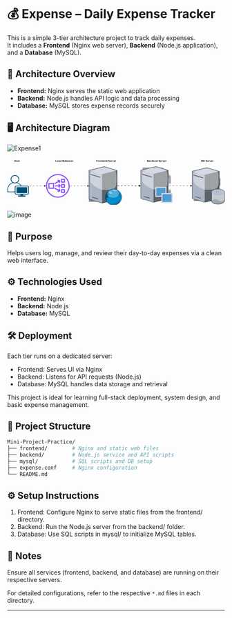 


# 💰 Expense – Daily Expense Tracker

This is a simple 3-tier architecture project to track daily expenses.  
It includes a **Frontend** (Nginx web server), **Backend** (Node.js application), and a **Database** (MySQL).

## 🧱 Architecture Overview

- **Frontend:** Nginx serves the static web application
- **Backend:** Node.js handles API logic and data processing
- **Database:** MySQL stores expense records securely

## 🖥️ Architecture Diagram

![Expense1](https://github.com/user-attachments/assets/e3cfb475-eda8-4296-8cd7-7ead2c3ee98a)<?xml version="1.0" encoding="UTF-8"?>
<!-- Do not edit this file with editors other than draw.io -->
<!DOCTYPE svg PUBLIC "-//W3C//DTD SVG 1.1//EN" "http://www.w3.org/Graphics/SVG/1.1/DTD/svg11.dtd">
<svg xmlns="http://www.w3.org/2000/svg" style="background: transparent; background-color: transparent; color-scheme: light dark;" xmlns:xlink="http://www.w3.org/1999/xlink" version="1.1" width="1012px" height="220px" viewBox="-0.5 -0.5 1012 220" content="&lt;mxfile host=&quot;app.diagrams.net&quot; agent=&quot;Mozilla/5.0 (Windows NT 10.0; Win64; x64) AppleWebKit/537.36 (KHTML, like Gecko) Chrome/136.0.0.0 Safari/537.36&quot; version=&quot;27.1.1&quot;&gt;&#10;  &lt;diagram name=&quot;Page-1&quot; id=&quot;fi_04cLgoNCbmdd-tHpn&quot;&gt;&#10;    &lt;mxGraphModel dx=&quot;1956&quot; dy=&quot;605&quot; grid=&quot;1&quot; gridSize=&quot;10&quot; guides=&quot;1&quot; tooltips=&quot;1&quot; connect=&quot;1&quot; arrows=&quot;1&quot; fold=&quot;1&quot; page=&quot;1&quot; pageScale=&quot;1&quot; pageWidth=&quot;850&quot; pageHeight=&quot;1100&quot; math=&quot;0&quot; shadow=&quot;0&quot;&gt;&#10;      &lt;root&gt;&#10;        &lt;mxCell id=&quot;0&quot; /&gt;&#10;        &lt;mxCell id=&quot;1&quot; parent=&quot;0&quot; /&gt;&#10;        &lt;mxCell id=&quot;GKsk47pKIifPFwhPJvFm-3&quot; value=&quot;&quot; style=&quot;image;aspect=fixed;perimeter=ellipsePerimeter;html=1;align=center;shadow=0;dashed=0;spacingTop=3;image=img/lib/active_directory/database_server.svg;&quot; parent=&quot;1&quot; vertex=&quot;1&quot;&gt;&#10;          &lt;mxGeometry x=&quot;449.4&quot; y=&quot;170&quot; width=&quot;131.2&quot; height=&quot;160&quot; as=&quot;geometry&quot; /&gt;&#10;        &lt;/mxCell&gt;&#10;        &lt;mxCell id=&quot;GKsk47pKIifPFwhPJvFm-4&quot; value=&quot;&quot; style=&quot;image;aspect=fixed;perimeter=ellipsePerimeter;html=1;align=center;shadow=0;dashed=0;spacingTop=3;image=img/lib/active_directory/sql_server.svg;&quot; parent=&quot;1&quot; vertex=&quot;1&quot;&gt;&#10;          &lt;mxGeometry x=&quot;688&quot; y=&quot;178.75&quot; width=&quot;124&quot; height=&quot;161.04&quot; as=&quot;geometry&quot; /&gt;&#10;        &lt;/mxCell&gt;&#10;        &lt;mxCell id=&quot;GKsk47pKIifPFwhPJvFm-5&quot; value=&quot;&quot; style=&quot;image;aspect=fixed;perimeter=ellipsePerimeter;html=1;align=center;shadow=0;dashed=0;spacingTop=3;image=img/lib/active_directory/web_server.svg;&quot; parent=&quot;1&quot; vertex=&quot;1&quot;&gt;&#10;          &lt;mxGeometry x=&quot;200&quot; y=&quot;178.75&quot; width=&quot;130&quot; height=&quot;162.5&quot; as=&quot;geometry&quot; /&gt;&#10;        &lt;/mxCell&gt;&#10;        &lt;mxCell id=&quot;GKsk47pKIifPFwhPJvFm-10&quot; value=&quot;&amp;lt;b&amp;gt;DB Server&amp;lt;/b&amp;gt;&quot; style=&quot;text;html=1;align=center;verticalAlign=middle;resizable=0;points=[];autosize=1;strokeColor=none;fillColor=none;&quot; parent=&quot;1&quot; vertex=&quot;1&quot;&gt;&#10;          &lt;mxGeometry x=&quot;710&quot; y=&quot;130&quot; width=&quot;80&quot; height=&quot;30&quot; as=&quot;geometry&quot; /&gt;&#10;        &lt;/mxCell&gt;&#10;        &lt;mxCell id=&quot;GKsk47pKIifPFwhPJvFm-11&quot; value=&quot;&amp;lt;b&amp;gt;Backend Server&amp;lt;/b&amp;gt;&quot; style=&quot;text;html=1;align=center;verticalAlign=middle;resizable=0;points=[];autosize=1;strokeColor=none;fillColor=none;&quot; parent=&quot;1&quot; vertex=&quot;1&quot;&gt;&#10;          &lt;mxGeometry x=&quot;460&quot; y=&quot;130&quot; width=&quot;110&quot; height=&quot;30&quot; as=&quot;geometry&quot; /&gt;&#10;        &lt;/mxCell&gt;&#10;        &lt;mxCell id=&quot;GKsk47pKIifPFwhPJvFm-12&quot; value=&quot;&amp;lt;b&amp;gt;Frontend Server&amp;lt;/b&amp;gt;&quot; style=&quot;text;html=1;align=center;verticalAlign=middle;resizable=0;points=[];autosize=1;strokeColor=none;fillColor=none;&quot; parent=&quot;1&quot; vertex=&quot;1&quot;&gt;&#10;          &lt;mxGeometry x=&quot;220&quot; y=&quot;130&quot; width=&quot;120&quot; height=&quot;30&quot; as=&quot;geometry&quot; /&gt;&#10;        &lt;/mxCell&gt;&#10;        &lt;mxCell id=&quot;GKsk47pKIifPFwhPJvFm-14&quot; style=&quot;edgeStyle=orthogonalEdgeStyle;rounded=0;orthogonalLoop=1;jettySize=auto;html=1;entryX=0;entryY=0.5;entryDx=0;entryDy=0;flowAnimation=1;&quot; parent=&quot;1&quot; source=&quot;GKsk47pKIifPFwhPJvFm-13&quot; target=&quot;GKsk47pKIifPFwhPJvFm-5&quot; edge=&quot;1&quot;&gt;&#10;          &lt;mxGeometry relative=&quot;1&quot; as=&quot;geometry&quot; /&gt;&#10;        &lt;/mxCell&gt;&#10;        &lt;mxCell id=&quot;GKsk47pKIifPFwhPJvFm-13&quot; value=&quot;&quot; style=&quot;sketch=0;outlineConnect=0;fontColor=#232F3E;gradientColor=none;fillColor=#8C4FFF;strokeColor=none;dashed=0;verticalLabelPosition=bottom;verticalAlign=top;align=center;html=1;fontSize=12;fontStyle=0;aspect=fixed;pointerEvents=1;shape=mxgraph.aws4.network_load_balancer;&quot; parent=&quot;1&quot; vertex=&quot;1&quot;&gt;&#10;          &lt;mxGeometry y=&quot;205&quot; width=&quot;110&quot; height=&quot;110&quot; as=&quot;geometry&quot; /&gt;&#10;        &lt;/mxCell&gt;&#10;        &lt;mxCell id=&quot;GKsk47pKIifPFwhPJvFm-16&quot; value=&quot;&quot; style=&quot;edgeStyle=orthogonalEdgeStyle;rounded=0;orthogonalLoop=1;jettySize=auto;html=1;flowAnimation=1;&quot; parent=&quot;1&quot; source=&quot;GKsk47pKIifPFwhPJvFm-15&quot; target=&quot;GKsk47pKIifPFwhPJvFm-13&quot; edge=&quot;1&quot;&gt;&#10;          &lt;mxGeometry relative=&quot;1&quot; as=&quot;geometry&quot; /&gt;&#10;        &lt;/mxCell&gt;&#10;        &lt;mxCell id=&quot;GKsk47pKIifPFwhPJvFm-15&quot; value=&quot;&quot; style=&quot;points=[[0.35,0,0],[0.98,0.51,0],[1,0.71,0],[0.67,1,0],[0,0.795,0],[0,0.65,0]];verticalLabelPosition=bottom;sketch=0;html=1;verticalAlign=top;aspect=fixed;align=center;pointerEvents=1;shape=mxgraph.cisco19.user;fillColor=#005073;strokeColor=none;&quot; parent=&quot;1&quot; vertex=&quot;1&quot;&gt;&#10;          &lt;mxGeometry x=&quot;-180&quot; y=&quot;210&quot; width=&quot;100&quot; height=&quot;100&quot; as=&quot;geometry&quot; /&gt;&#10;        &lt;/mxCell&gt;&#10;        &lt;mxCell id=&quot;GKsk47pKIifPFwhPJvFm-17&quot; value=&quot;&amp;lt;b&amp;gt;User&amp;lt;/b&amp;gt;&quot; style=&quot;text;html=1;align=center;verticalAlign=middle;resizable=0;points=[];autosize=1;strokeColor=none;fillColor=none;&quot; parent=&quot;1&quot; vertex=&quot;1&quot;&gt;&#10;          &lt;mxGeometry x=&quot;-160&quot; y=&quot;130&quot; width=&quot;50&quot; height=&quot;30&quot; as=&quot;geometry&quot; /&gt;&#10;        &lt;/mxCell&gt;&#10;        &lt;mxCell id=&quot;GKsk47pKIifPFwhPJvFm-18&quot; value=&quot;&amp;lt;b&amp;gt;Load Balancer&amp;lt;/b&amp;gt;&quot; style=&quot;text;html=1;align=center;verticalAlign=middle;resizable=0;points=[];autosize=1;strokeColor=none;fillColor=none;&quot; parent=&quot;1&quot; vertex=&quot;1&quot;&gt;&#10;          &lt;mxGeometry x=&quot;30&quot; y=&quot;130&quot; width=&quot;110&quot; height=&quot;30&quot; as=&quot;geometry&quot; /&gt;&#10;        &lt;/mxCell&gt;&#10;        &lt;mxCell id=&quot;GKsk47pKIifPFwhPJvFm-19&quot; style=&quot;edgeStyle=orthogonalEdgeStyle;rounded=0;orthogonalLoop=1;jettySize=auto;html=1;entryX=0;entryY=0.5;entryDx=0;entryDy=0;flowAnimation=1;&quot; parent=&quot;1&quot; edge=&quot;1&quot;&gt;&#10;          &lt;mxGeometry relative=&quot;1&quot; as=&quot;geometry&quot;&gt;&#10;            &lt;mxPoint x=&quot;330&quot; y=&quot;259.5&quot; as=&quot;sourcePoint&quot; /&gt;&#10;            &lt;mxPoint x=&quot;440&quot; y=&quot;259.5&quot; as=&quot;targetPoint&quot; /&gt;&#10;          &lt;/mxGeometry&gt;&#10;        &lt;/mxCell&gt;&#10;        &lt;mxCell id=&quot;GKsk47pKIifPFwhPJvFm-20&quot; style=&quot;edgeStyle=orthogonalEdgeStyle;rounded=0;orthogonalLoop=1;jettySize=auto;html=1;entryX=0;entryY=0.5;entryDx=0;entryDy=0;flowAnimation=1;&quot; parent=&quot;1&quot; edge=&quot;1&quot;&gt;&#10;          &lt;mxGeometry relative=&quot;1&quot; as=&quot;geometry&quot;&gt;&#10;            &lt;mxPoint x=&quot;330&quot; y=&quot;259.5&quot; as=&quot;sourcePoint&quot; /&gt;&#10;            &lt;mxPoint x=&quot;440&quot; y=&quot;259.5&quot; as=&quot;targetPoint&quot; /&gt;&#10;            &lt;Array as=&quot;points&quot;&gt;&#10;              &lt;mxPoint x=&quot;390&quot; y=&quot;260&quot; /&gt;&#10;              &lt;mxPoint x=&quot;390&quot; y=&quot;260&quot; /&gt;&#10;            &lt;/Array&gt;&#10;          &lt;/mxGeometry&gt;&#10;        &lt;/mxCell&gt;&#10;        &lt;mxCell id=&quot;GKsk47pKIifPFwhPJvFm-21&quot; style=&quot;edgeStyle=orthogonalEdgeStyle;rounded=0;orthogonalLoop=1;jettySize=auto;html=1;entryX=0;entryY=0.5;entryDx=0;entryDy=0;flowAnimation=1;&quot; parent=&quot;1&quot; edge=&quot;1&quot;&gt;&#10;          &lt;mxGeometry relative=&quot;1&quot; as=&quot;geometry&quot;&gt;&#10;            &lt;mxPoint x=&quot;570&quot; y=&quot;259.5&quot; as=&quot;sourcePoint&quot; /&gt;&#10;            &lt;mxPoint x=&quot;680&quot; y=&quot;259.5&quot; as=&quot;targetPoint&quot; /&gt;&#10;            &lt;Array as=&quot;points&quot;&gt;&#10;              &lt;mxPoint x=&quot;630&quot; y=&quot;260&quot; /&gt;&#10;              &lt;mxPoint x=&quot;630&quot; y=&quot;260&quot; /&gt;&#10;            &lt;/Array&gt;&#10;          &lt;/mxGeometry&gt;&#10;        &lt;/mxCell&gt;&#10;        &lt;mxCell id=&quot;gdtkmIJC5l4hM37j-T8m-1&quot; value=&quot;&quot; style=&quot;verticalLabelPosition=bottom;sketch=0;aspect=fixed;html=1;verticalAlign=top;strokeColor=none;align=center;outlineConnect=0;shape=mxgraph.citrix.web_server;&quot; vertex=&quot;1&quot; parent=&quot;1&quot;&gt;&#10;          &lt;mxGeometry x=&quot;200&quot; y=&quot;170&quot; width=&quot;153&quot; height=&quot;180&quot; as=&quot;geometry&quot; /&gt;&#10;        &lt;/mxCell&gt;&#10;        &lt;mxCell id=&quot;gdtkmIJC5l4hM37j-T8m-2&quot; value=&quot;&quot; style=&quot;verticalLabelPosition=bottom;sketch=0;aspect=fixed;html=1;verticalAlign=top;strokeColor=none;align=center;outlineConnect=0;shape=mxgraph.citrix.database_server;&quot; vertex=&quot;1&quot; parent=&quot;1&quot;&gt;&#10;          &lt;mxGeometry x=&quot;680&quot; y=&quot;175&quot; width=&quot;151.11&quot; height=&quot;170&quot; as=&quot;geometry&quot; /&gt;&#10;        &lt;/mxCell&gt;&#10;        &lt;mxCell id=&quot;gdtkmIJC5l4hM37j-T8m-3&quot; value=&quot;&quot; style=&quot;verticalLabelPosition=bottom;sketch=0;aspect=fixed;html=1;verticalAlign=top;strokeColor=none;align=center;outlineConnect=0;shape=mxgraph.citrix.provisioning_server;&quot; vertex=&quot;1&quot; parent=&quot;1&quot;&gt;&#10;          &lt;mxGeometry x=&quot;440.73999999999995&quot; y=&quot;169.79&quot; width=&quot;148.51&quot; height=&quot;170&quot; as=&quot;geometry&quot; /&gt;&#10;        &lt;/mxCell&gt;&#10;      &lt;/root&gt;&#10;    &lt;/mxGraphModel&gt;&#10;  &lt;/diagram&gt;&#10;&lt;/mxfile&gt;&#10;"><defs><style>@keyframes ge-flow-animation-f3wmUIEuwjyaQAvafwZd {&#xa;  to {&#xa;    stroke-dashoffset: 0;&#xa;  }&#xa;}</style></defs><g><g data-cell-id="0"><g data-cell-id="1"><g data-cell-id="GKsk47pKIifPFwhPJvFm-3"><g><image x="628.9" y="39.5" width="131.2" height="160" xlink:href="https://app.diagrams.net/img/lib/active_directory/database_server.svg"/></g></g><g data-cell-id="GKsk47pKIifPFwhPJvFm-4"><g><image x="867.5" y="48.25" width="124" height="161.04" xlink:href="https://app.diagrams.net/img/lib/active_directory/sql_server.svg"/></g></g><g data-cell-id="GKsk47pKIifPFwhPJvFm-5"><g><image x="379.5" y="48.25" width="130" height="162.5" xlink:href="https://app.diagrams.net/img/lib/active_directory/web_server.svg"/></g></g><g data-cell-id="GKsk47pKIifPFwhPJvFm-10"><g><rect x="890" y="0" width="80" height="30" fill="none" stroke="none" pointer-events="all"/></g><g><g transform="translate(-0.5 -0.5)"><switch><foreignObject style="overflow: visible; text-align: left;" pointer-events="none" width="100%" height="100%" requiredFeatures="http://www.w3.org/TR/SVG11/feature#Extensibility"><div xmlns="http://www.w3.org/1999/xhtml" style="display: flex; align-items: unsafe center; justify-content: unsafe center; width: 1px; height: 1px; padding-top: 15px; margin-left: 930px;"><div style="box-sizing: border-box; font-size: 0; text-align: center; color: #000000; "><div style="display: inline-block; font-size: 12px; font-family: &quot;Helvetica&quot;; color: light-dark(#000000, #ffffff); line-height: 1.2; pointer-events: all; white-space: nowrap; "><b>DB Server</b></div></div></div></foreignObject><text x="930" y="19" fill="light-dark(#000000, #ffffff)" font-family="&quot;Helvetica&quot;" font-size="12px" text-anchor="middle">DB Server</text></switch></g></g></g><g data-cell-id="GKsk47pKIifPFwhPJvFm-11"><g><rect x="640" y="0" width="110" height="30" fill="none" stroke="none" pointer-events="all"/></g><g><g transform="translate(-0.5 -0.5)"><switch><foreignObject style="overflow: visible; text-align: left;" pointer-events="none" width="100%" height="100%" requiredFeatures="http://www.w3.org/TR/SVG11/feature#Extensibility"><div xmlns="http://www.w3.org/1999/xhtml" style="display: flex; align-items: unsafe center; justify-content: unsafe center; width: 1px; height: 1px; padding-top: 15px; margin-left: 695px;"><div style="box-sizing: border-box; font-size: 0; text-align: center; color: #000000; "><div style="display: inline-block; font-size: 12px; font-family: &quot;Helvetica&quot;; color: light-dark(#000000, #ffffff); line-height: 1.2; pointer-events: all; white-space: nowrap; "><b>Backend Server</b></div></div></div></foreignObject><text x="695" y="19" fill="light-dark(#000000, #ffffff)" font-family="&quot;Helvetica&quot;" font-size="12px" text-anchor="middle">Backend Server</text></switch></g></g></g><g data-cell-id="GKsk47pKIifPFwhPJvFm-12"><g><rect x="400" y="0" width="120" height="30" fill="none" stroke="none" pointer-events="all"/></g><g><g transform="translate(-0.5 -0.5)"><switch><foreignObject style="overflow: visible; text-align: left;" pointer-events="none" width="100%" height="100%" requiredFeatures="http://www.w3.org/TR/SVG11/feature#Extensibility"><div xmlns="http://www.w3.org/1999/xhtml" style="display: flex; align-items: unsafe center; justify-content: unsafe center; width: 1px; height: 1px; padding-top: 15px; margin-left: 460px;"><div style="box-sizing: border-box; font-size: 0; text-align: center; color: #000000; "><div style="display: inline-block; font-size: 12px; font-family: &quot;Helvetica&quot;; color: light-dark(#000000, #ffffff); line-height: 1.2; pointer-events: all; white-space: nowrap; "><b>Frontend Server</b></div></div></div></foreignObject><text x="460" y="19" fill="light-dark(#000000, #ffffff)" font-family="&quot;Helvetica&quot;" font-size="12px" text-anchor="middle">Frontend Server</text></switch></g></g></g><g data-cell-id="GKsk47pKIifPFwhPJvFm-14"><g><path d="M 290 130 L 373.63 130" fill="none" stroke="#000000" stroke-miterlimit="10" pointer-events="stroke" stroke-dasharray="8" style="stroke: light-dark(rgb(0, 0, 0), rgb(255, 255, 255)); animation: 500ms linear 0s infinite normal none running ge-flow-animation-f3wmUIEuwjyaQAvafwZd; stroke-dashoffset: 16;"/><path d="M 378.88 130 L 371.88 133.5 L 373.63 130 L 371.88 126.5 Z" fill="#000000" stroke="#000000" stroke-miterlimit="10" pointer-events="all" style="fill: light-dark(rgb(0, 0, 0), rgb(255, 255, 255)); stroke: light-dark(rgb(0, 0, 0), rgb(255, 255, 255));"/></g></g><g data-cell-id="GKsk47pKIifPFwhPJvFm-13"><g><rect x="180" y="75" width="110" height="110" fill="none" stroke="none" pointer-events="all"/><path d="M 265.62 120.94 L 252.5 120.94 C 251.12 120.94 250 122.05 250 123.44 L 250 136.56 C 250 137.94 251.12 139.06 252.5 139.06 L 265.62 139.06 C 267.01 139.06 268.12 137.94 268.12 136.56 L 268.12 123.44 C 268.12 122.05 267.01 120.94 265.62 120.94 Z M 255 134.06 L 255 125.94 L 263.12 125.94 L 263.12 134.06 Z M 246.6 152.87 C 246.96 154.2 246.17 155.57 244.84 155.94 L 234.79 158.66 L 233.48 153.84 L 237.4 152.77 L 219.16 143.15 L 221.5 138.73 L 240.27 148.63 L 239.05 144.13 L 243.87 142.82 Z M 215.09 116.64 L 193.36 116.64 C 191.98 116.64 190.86 117.76 190.86 119.14 L 190.86 140.86 C 190.86 142.24 191.98 143.36 193.36 143.36 L 215.09 143.36 C 216.47 143.36 217.59 142.24 217.59 140.86 L 217.59 119.14 C 217.59 117.76 216.47 116.64 215.09 116.64 Z M 195.86 138.36 L 195.86 121.64 L 212.59 121.64 L 212.59 138.36 Z M 265.62 96.88 L 252.5 96.88 C 251.12 96.88 250 97.99 250 99.38 L 250 112.5 C 250 113.88 251.12 115 252.5 115 L 265.62 115 C 267.01 115 268.12 113.88 268.12 112.5 L 268.12 99.38 C 268.12 97.99 267.01 96.88 265.62 96.88 Z M 255 110 L 255 101.88 L 263.12 101.88 L 263.12 110 Z M 219.16 116.85 L 237.4 107.23 L 233.48 106.16 L 234.79 101.34 L 244.84 104.06 C 246.17 104.42 246.96 105.79 246.6 107.13 L 243.87 117.18 L 239.05 115.87 L 240.27 111.37 L 221.5 121.27 Z M 265.62 145 L 252.5 145 C 251.12 145 250 146.12 250 147.5 L 250 160.62 C 250 162.01 251.12 163.12 252.5 163.12 L 265.62 163.12 C 267.01 163.12 268.12 162.01 268.12 160.62 L 268.12 147.5 C 268.12 146.12 267.01 145 265.62 145 Z M 255 158.12 L 255 150 L 263.12 150 L 263.12 158.12 Z M 247.71 128.23 C 248.68 129.21 248.68 130.79 247.71 131.77 L 240.35 139.13 L 236.81 135.6 L 239.91 132.5 L 221.87 132.5 L 221.87 127.5 L 239.91 127.5 L 236.81 124.4 L 240.35 120.87 Z M 235 75 C 204.67 75 180 99.67 180 130 C 180 160.33 204.67 185 235 185 C 265.33 185 290 160.33 290 130 C 290 99.67 265.33 75 235 75 Z M 235 180 C 207.43 180 185 157.57 185 130 C 185 102.43 207.43 80 235 80 C 262.57 80 285 102.43 285 130 C 285 157.57 262.57 180 235 180 Z" fill="#8c4fff" stroke="none" pointer-events="all" style="fill: light-dark(rgb(140, 79, 255), rgb(177, 125, 255));"/></g></g><g data-cell-id="GKsk47pKIifPFwhPJvFm-16"><g><path d="M 100 130 L 173.63 130" fill="none" stroke="#000000" stroke-miterlimit="10" pointer-events="stroke" stroke-dasharray="8" style="stroke: light-dark(rgb(0, 0, 0), rgb(255, 255, 255)); animation: 500ms linear 0s infinite normal none running ge-flow-animation-f3wmUIEuwjyaQAvafwZd; stroke-dashoffset: 16;"/><path d="M 178.88 130 L 171.88 133.5 L 173.63 130 L 171.88 126.5 Z" fill="#000000" stroke="#000000" stroke-miterlimit="10" pointer-events="all" style="fill: light-dark(rgb(0, 0, 0), rgb(255, 255, 255)); stroke: light-dark(rgb(0, 0, 0), rgb(255, 255, 255));"/></g></g><g data-cell-id="GKsk47pKIifPFwhPJvFm-15"><g><rect x="0" y="80" width="100" height="100" fill="none" stroke="none" pointer-events="all"/><path d="M 35.19 80 C 24.23 80 15.31 88.53 15.31 99.02 C 15.31 105.35 18.56 110.97 23.55 114.43 C 8.69 119.37 0 133.61 0 147.81 L 0 159.4 L 1.39 159.4 L 34.55 159.4 L 34.55 164.33 C 34.55 167.73 37.47 170.52 41.03 170.52 L 61.15 170.52 L 61.15 174.67 L 52.3 174.67 C 50.75 174.65 49.49 175.84 49.49 177.32 C 49.49 178.81 50.75 180 52.3 179.98 L 82.25 179.98 C 83.8 180 85.06 178.81 85.06 177.32 C 85.06 175.84 83.8 174.65 82.25 174.67 L 73.4 174.67 L 73.4 170.52 L 93.52 170.52 C 97.08 170.52 100 167.73 100 164.33 L 100 135.6 C 100 132.19 97.08 129.4 93.52 129.4 L 65.29 129.4 C 64.3 127.81 63.16 126.24 61.87 124.73 C 58.17 120.4 53.16 116.6 46.79 114.46 C 51.81 111 55.08 105.37 55.08 99.02 C 55.08 88.53 46.15 80 35.19 80 Z M 35.19 83.18 C 44.36 83.18 51.75 90.25 51.75 99.02 C 51.75 107.79 44.36 114.86 35.19 114.86 C 26.03 114.86 18.64 107.79 18.64 99.02 C 18.64 90.25 26.03 83.18 35.19 83.18 Z M 26.78 116.25 C 29.34 117.4 32.19 118.04 35.19 118.04 C 38.18 118.04 41.02 117.4 43.57 116.27 C 50.54 118.02 55.85 121.88 59.73 126.41 C 60.55 127.38 61.31 128.38 62.01 129.4 L 41.03 129.4 C 37.47 129.4 34.55 132.19 34.55 135.6 L 34.55 156.75 L 2.77 156.75 L 2.77 147.81 C 2.77 133.9 11.58 120.02 26.78 116.25 Z M 41.03 132.58 L 93.52 132.58 C 95.3 132.58 96.67 133.9 96.67 135.6 L 96.67 164.33 C 96.67 166.02 95.3 167.34 93.52 167.34 L 41.03 167.34 C 39.25 167.34 37.88 166.02 37.88 164.33 L 37.88 135.6 C 37.88 133.9 39.25 132.58 41.03 132.58 Z M 42.43 135.93 L 42.43 163.87 L 92.12 163.87 L 92.12 135.93 Z" fill="#005073" stroke="none" pointer-events="all" style="fill: light-dark(rgb(0, 80, 115), rgb(124, 193, 223));"/></g></g><g data-cell-id="GKsk47pKIifPFwhPJvFm-17"><g><rect x="20" y="0" width="50" height="30" fill="none" stroke="none" pointer-events="all"/></g><g><g transform="translate(-0.5 -0.5)"><switch><foreignObject style="overflow: visible; text-align: left;" pointer-events="none" width="100%" height="100%" requiredFeatures="http://www.w3.org/TR/SVG11/feature#Extensibility"><div xmlns="http://www.w3.org/1999/xhtml" style="display: flex; align-items: unsafe center; justify-content: unsafe center; width: 1px; height: 1px; padding-top: 15px; margin-left: 45px;"><div style="box-sizing: border-box; font-size: 0; text-align: center; color: #000000; "><div style="display: inline-block; font-size: 12px; font-family: &quot;Helvetica&quot;; color: light-dark(#000000, #ffffff); line-height: 1.2; pointer-events: all; white-space: nowrap; "><b>User</b></div></div></div></foreignObject><text x="45" y="19" fill="light-dark(#000000, #ffffff)" font-family="&quot;Helvetica&quot;" font-size="12px" text-anchor="middle">User</text></switch></g></g></g><g data-cell-id="GKsk47pKIifPFwhPJvFm-18"><g><rect x="210" y="0" width="110" height="30" fill="none" stroke="none" pointer-events="all"/></g><g><g transform="translate(-0.5 -0.5)"><switch><foreignObject style="overflow: visible; text-align: left;" pointer-events="none" width="100%" height="100%" requiredFeatures="http://www.w3.org/TR/SVG11/feature#Extensibility"><div xmlns="http://www.w3.org/1999/xhtml" style="display: flex; align-items: unsafe center; justify-content: unsafe center; width: 1px; height: 1px; padding-top: 15px; margin-left: 265px;"><div style="box-sizing: border-box; font-size: 0; text-align: center; color: #000000; "><div style="display: inline-block; font-size: 12px; font-family: &quot;Helvetica&quot;; color: light-dark(#000000, #ffffff); line-height: 1.2; pointer-events: all; white-space: nowrap; "><b>Load Balancer</b></div></div></div></foreignObject><text x="265" y="19" fill="light-dark(#000000, #ffffff)" font-family="&quot;Helvetica&quot;" font-size="12px" text-anchor="middle">Load Balancer</text></switch></g></g></g><g data-cell-id="GKsk47pKIifPFwhPJvFm-19"><g><path d="M 510 129.5 L 613.63 129.5" fill="none" stroke="#000000" stroke-miterlimit="10" pointer-events="stroke" stroke-dasharray="8" style="stroke: light-dark(rgb(0, 0, 0), rgb(255, 255, 255)); animation: 500ms linear 0s infinite normal none running ge-flow-animation-f3wmUIEuwjyaQAvafwZd; stroke-dashoffset: 16;"/><path d="M 618.88 129.5 L 611.88 133 L 613.63 129.5 L 611.88 126 Z" fill="#000000" stroke="#000000" stroke-miterlimit="10" pointer-events="all" style="fill: light-dark(rgb(0, 0, 0), rgb(255, 255, 255)); stroke: light-dark(rgb(0, 0, 0), rgb(255, 255, 255));"/></g></g><g data-cell-id="GKsk47pKIifPFwhPJvFm-20"><g><path d="M 510 129.5 L 570 129.5 L 613.63 129.5" fill="none" stroke="#000000" stroke-miterlimit="10" pointer-events="stroke" stroke-dasharray="8" style="stroke: light-dark(rgb(0, 0, 0), rgb(255, 255, 255)); animation: 500ms linear 0s infinite normal none running ge-flow-animation-f3wmUIEuwjyaQAvafwZd; stroke-dashoffset: 16;"/><path d="M 618.88 129.5 L 611.88 133 L 613.63 129.5 L 611.88 126 Z" fill="#000000" stroke="#000000" stroke-miterlimit="10" pointer-events="all" style="fill: light-dark(rgb(0, 0, 0), rgb(255, 255, 255)); stroke: light-dark(rgb(0, 0, 0), rgb(255, 255, 255));"/></g></g><g data-cell-id="GKsk47pKIifPFwhPJvFm-21"><g><path d="M 750 129.5 L 810 129.5 L 853.63 129.5" fill="none" stroke="#000000" stroke-miterlimit="10" pointer-events="stroke" stroke-dasharray="8" style="stroke: light-dark(rgb(0, 0, 0), rgb(255, 255, 255)); animation: 500ms linear 0s infinite normal none running ge-flow-animation-f3wmUIEuwjyaQAvafwZd; stroke-dashoffset: 16;"/><path d="M 858.88 129.5 L 851.88 133 L 853.63 129.5 L 851.88 126 Z" fill="#000000" stroke="#000000" stroke-miterlimit="10" pointer-events="all" style="fill: light-dark(rgb(0, 0, 0), rgb(255, 255, 255)); stroke: light-dark(rgb(0, 0, 0), rgb(255, 255, 255));"/></g></g><g data-cell-id="gdtkmIJC5l4hM37j-T8m-1"><g><path d="M 380 191.74 L 380 57.53 L 451.07 40 L 510.63 58.03 L 510.63 193.75 L 440.56 210.27 Z" fill="#abb4c5" stroke="none" pointer-events="all" style="fill: light-dark(rgb(171, 180, 197), rgb(75, 83, 97));"/><path d="M 380 57.53 L 451.07 40 L 510.63 58.03 L 440.56 75.06 Z" fill="#b8bfd1" stroke="none" pointer-events="all" style="fill: light-dark(rgb(184, 191, 209), rgb(67, 73, 89));"/><path d="M 440.56 75.06 L 510.63 58.03 L 510.63 193.75 L 440.56 210.27 Z" fill="#5b6369" stroke="none" pointer-events="all" style="fill: light-dark(rgb(91, 99, 105), rgb(147, 154, 159));"/><path d="M 441.26 148.88 C 428.22 143.85 415.74 137.47 404.02 129.84 C 398.4 125.95 393.63 120.94 390.01 115.12 C 387.52 110.58 386.24 105.48 386.31 100.3 C 386.1 94.72 386.2 89.14 386.61 83.57 C 386.89 78.61 387.43 73.66 388.21 68.75 C 388.94 66.03 390.06 63.44 391.51 61.03 C 394.55 58.98 398 57.29 401.72 56.03 C 408.06 53.87 414.51 52.03 421.04 50.52 C 427.84 48.7 434.77 47.36 441.76 46.51 C 446.51 45.92 451.3 45.75 456.07 46.01 C 463.85 46.56 471.51 48.25 478.8 51.02 L 502.52 59.73 C 504.6 63.2 505.96 67.05 506.52 71.05 C 507.18 76.43 507.55 81.85 507.63 87.28 C 508.01 99.24 507.67 111.21 506.62 123.13 C 506.49 128.39 504.7 133.47 501.52 137.66 C 496.88 142.77 490.62 146.13 483.8 147.17 C 478.34 148.03 472.81 148.43 467.29 148.37 Z" fill-opacity="0.4" fill="#ffffff" stroke="none" pointer-events="all" style="fill: light-dark(rgb(255, 255, 255), rgb(18, 18, 18));"/><rect x="380" y="40" width="0" height="0" fill="none" stroke="none" pointer-events="all"/><path d="M 387.01 78.06 L 387.01 74.56 L 432.55 88.58 L 432.55 92.08 Z M 394.51 184.23 L 394.51 180.73 L 422.54 188.74 L 422.54 192.25 Z" fill="#52595e" stroke="none" pointer-events="all" style="fill: light-dark(rgb(82, 89, 94), rgb(157, 163, 168));"/><path d="M 380 191.74 L 380 57.53 L 451.07 40 L 510.63 58.03 L 510.63 193.75 L 440.56 210.27 Z" fill="none" stroke="#000000" stroke-width="1.2" stroke-miterlimit="10" pointer-events="all" style="stroke: light-dark(rgb(0, 0, 0), rgb(237, 237, 237));"/><rect x="380" y="40" width="0" height="0" fill="none" stroke="none" pointer-events="all"/><ellipse cx="494.01" cy="182.34" rx="37.636898920510305" ry="37.66067553280285" fill="#008cce" stroke="none" pointer-events="all" style="fill: light-dark(rgb(0, 140, 206), rgb(40, 160, 217));"/><path d="M 468.33 155.37 C 468.7 156.41 469.22 157.39 469.85 158.3 C 470.89 158.41 471.89 158.73 472.8 159.24 C 472.55 160.3 473 161.41 473.92 161.99 C 474.63 162.39 475.1 163.1 475.19 163.9 C 475.23 164.3 475.42 164.68 475.73 164.94 C 476.04 165.2 476.44 165.33 476.84 165.29 C 477.31 165.23 477.78 165.19 478.25 165.19 C 479.26 165.06 480.29 165.28 481.17 165.8 L 484.34 168.1 C 484.85 168.45 485.21 168.97 485.36 169.57 C 485.54 170.15 485.54 170.77 485.36 171.35 C 485.11 171.42 484.84 171.4 484.6 171.27 C 484.42 170.77 484.06 170.36 483.58 170.13 C 482.97 169.88 482.29 169.88 481.68 170.13 C 480.87 170.58 479.92 170.75 479.01 170.59 C 478.24 170.62 477.53 170.99 477.08 171.6 C 476.73 172.11 476.17 172.44 475.56 172.49 C 474.95 172.54 474.35 172.31 473.92 171.86 C 473.55 171.35 472.94 171.08 472.31 171.14 C 471.68 171.2 471.14 171.59 470.87 172.16 C 470.55 172.89 470.34 173.66 470.26 174.46 C 470.28 175.49 470.09 176.51 469.7 177.46 C 469.49 177.95 469.13 178.36 468.68 178.63 C 467.94 178.83 467.46 179.55 467.57 180.31 C 468.16 181.01 468.63 181.83 468.94 182.7 C 469.21 183.24 469 183.88 468.43 184.22 C 467.85 184.69 467.58 185.44 467.72 186.17 C 466.83 186.18 465.96 186.04 465.12 185.75 C 464.8 185.34 464.36 185.04 463.85 184.88 C 463.38 184.78 462.88 184.96 462.58 185.34 C 462 186.16 461.59 187.08 461.36 188.05 C 461.17 188.71 461.06 189.39 461.05 190.08 C 461.71 191.3 462.03 192.67 461.97 194.05 L 462.48 198.12 C 462.51 198.66 462.38 199.19 462.09 199.65 C 461.77 200.05 461.34 200.35 460.85 200.51 C 452.86 185.51 455.9 167.01 468.28 155.37 Z" fill="#00527f" stroke="none" pointer-events="all" style="fill: light-dark(rgb(0, 82, 127), rgb(121, 191, 230));"/><path d="M 514.35 151.05 C 514.18 151.61 513.83 152.09 513.34 152.42 C 512.89 152.61 512.4 152.71 511.91 152.72 L 509.12 153.08 C 507.91 152.93 506.69 153.07 505.55 153.48 C 505.65 153.89 505.5 154.31 505.17 154.55 C 504.83 154.8 504.39 154.82 504.03 154.6 C 503.31 154.61 502.62 154.93 502.15 155.48 C 501.77 155.88 501.27 156.14 500.73 156.24 C 499.95 156.39 499.3 156.9 498.95 157.61 C 498.61 158.23 498.01 158.36 497.58 157.91 C 497.3 157.36 497.13 156.75 497.06 156.14 C 496.57 154.94 495.67 153.94 494.52 153.33 C 493.36 152.82 492.28 152.13 491.32 151.3 C 490.71 150.84 490.33 150.13 490.3 149.37 C 490.27 148.9 490.32 148.44 490.45 147.99 C 490.07 147.2 489.3 146.65 488.42 146.56 C 487.76 146.4 487.23 145.92 486.99 145.29 C 496.68 143.49 506.68 145.55 514.86 151.05 Z" fill="#64aadc" stroke="none" pointer-events="all" style="fill: light-dark(rgb(100, 170, 220), rgb(50, 110, 153));"/><path d="M 530.12 192.53 C 530.01 191.36 529.57 190.24 528.85 189.32 C 528.06 189.25 527.31 189.65 526.91 190.33 C 526.29 191.22 525.34 191.83 524.27 192.01 C 523.52 191.17 523.67 190.01 524.63 189.32 C 525.25 188.39 525.4 187.22 525.03 186.17 C 524.95 185.71 524.78 185.27 524.53 184.88 C 523.82 184.17 523.29 183.3 523 182.34 C 522.33 182.77 521.53 182.71 520.91 182.18 C 520.3 181.64 519.96 180.73 520.05 179.8 C 520.09 178.7 519.69 177.64 518.94 176.85 C 518.99 175.11 518.45 173.4 517.4 172.01 C 516.35 170.95 514.94 170.32 513.44 170.23 C 512.19 170.25 511.15 169.5 511.12 168.56 C 511.09 167.62 512.09 166.85 513.34 166.82 C 515.24 167.04 517.15 166.98 519.04 166.66 C 520.86 166.44 522.64 165.89 524.27 165.04 L 526.05 162.6 C 531.52 171.57 532.99 182.42 530.12 192.53 Z" fill="#0a79b9" stroke="none" pointer-events="all" style="fill: light-dark(rgb(10, 121, 185), rgb(70, 166, 221));"/><path d="M 526.3 201.94 C 525.44 203.02 524.3 203.84 523 204.32 C 521.99 204.64 521.27 205.56 521.22 206.62 C 521.11 206.99 520.99 206.79 520.9 206.07 C 520.8 205.35 520.73 204.17 520.71 202.8 C 520.86 201.52 521.33 200.29 522.09 199.24 C 522.91 198.47 523.64 197.62 524.27 196.69 C 524.51 196.32 524.51 195.85 524.28 195.48 C 524.05 195.11 523.63 194.9 523.2 194.94 C 522.76 194.99 522.39 195.27 522.24 195.68 C 521.29 196.79 520.44 197.98 519.7 199.24 C 518.46 201.1 516.67 201.87 514.96 201.28 C 513.93 200.78 512.8 200.51 511.66 200.51 C 510.98 200.77 510.55 201.21 510.5 201.69 C 510.46 202.17 510.79 202.64 511.41 202.95 C 512.36 203.25 513.17 203.88 513.69 204.74 C 514.5 206.1 512.88 207.51 509.78 208.15 C 507.64 208.21 505.53 208.6 503.52 209.31 C 502.35 210.4 501.55 211.82 501.23 213.39 C 500.86 214.08 498.97 214.6 496.65 214.66 C 495.01 214.42 493.33 214.51 491.72 214.91 C 490.37 215.41 488.87 215.16 487.76 214.25 C 487.49 213.72 486.96 213.37 486.36 213.34 C 485.76 213.31 485.2 213.61 484.89 214.12 C 484.57 214.62 484.56 215.26 484.85 215.78 C 485.38 216.72 486.43 217.23 487.5 217.06 C 488.26 216.63 489.24 216.44 490.2 216.54 C 490.78 216.69 491.25 217.02 491.47 217.46 C 491.8 217.73 492.46 217.94 493.29 218.04 C 494.11 218.14 495.03 218.11 495.79 217.97 C 497.05 217.58 498.66 217.35 500.37 217.31 C 501.58 217.23 502.71 217.05 503.67 216.79 C 504.62 216.08 505.8 215.72 506.98 215.78 C 507.65 215.63 508.17 215.46 508.51 215.27 C 508.97 214.92 509.55 214.74 510.14 214.76 C 510.43 214.97 510.53 215.36 510.39 215.68 C 509.99 216.21 509.53 216.69 509.02 217.11 C 516.22 213.98 522.26 208.68 526.3 201.94 Z" fill="#266792" stroke="none" pointer-events="all" style="fill: light-dark(rgb(38, 103, 146), rgb(112, 167, 204));"/><ellipse cx="491.72" cy="166.31" rx="27.2116781157998" ry="18.830337766401424" fill-opacity="0.3" fill="#ffffff" stroke="none" pointer-events="all" style="fill: light-dark(rgb(255, 255, 255), rgb(18, 18, 18));"/><ellipse cx="479.3" cy="162.72" rx="7.882728164867517" ry="5.744254632463413" fill-opacity="0.4" fill="#ffffff" stroke="none" pointer-events="all" style="fill: light-dark(rgb(255, 255, 255), rgb(18, 18, 18));"/><rect x="380" y="40" width="0" height="0" fill="none" stroke="none" pointer-events="all"/><ellipse cx="494.01" cy="182.34" rx="37.636898920510305" ry="37.66067553280285" fill="none" stroke="#000000" stroke-width="0.97" pointer-events="all" style="stroke: light-dark(rgb(0, 0, 0), rgb(237, 237, 237));"/></g></g><g data-cell-id="gdtkmIJC5l4hM37j-T8m-2"><g><path d="M 860 188.96 L 860 61.63 L 928.47 45 L 985.85 62.1 L 985.85 190.86 L 918.35 206.54 Z" fill="#abb4c5" stroke="none" pointer-events="all" style="fill: light-dark(rgb(171, 180, 197), rgb(75, 83, 97));"/><path d="M 860 61.63 L 928.47 45 L 985.85 62.1 L 918.35 78.26 Z" fill="#b8bfd1" stroke="none" pointer-events="all" style="fill: light-dark(rgb(184, 191, 209), rgb(67, 73, 89));"/><path d="M 918.35 78.26 L 985.85 62.1 L 985.85 190.86 L 918.35 206.54 Z" fill="#5b6369" stroke="none" pointer-events="all" style="fill: light-dark(rgb(91, 99, 105), rgb(147, 154, 159));"/><path d="M 919.02 148.29 C 906.46 143.52 894.43 137.47 883.15 130.24 C 877.72 126.54 873.13 121.79 869.64 116.27 C 867.24 111.96 866.02 107.12 866.08 102.21 C 865.87 96.91 865.97 91.62 866.36 86.34 C 866.64 81.63 867.16 76.93 867.91 72.27 C 868.62 69.7 869.69 67.24 871.09 64.96 C 874.02 63.01 877.34 61.41 880.93 60.2 C 887.04 58.16 893.25 56.41 899.54 54.98 C 906.1 53.25 912.77 51.98 919.5 51.18 C 924.08 50.61 928.69 50.45 933.29 50.7 C 940.79 51.23 948.16 52.83 955.19 55.45 L 978.04 63.72 C 980.05 67.01 981.36 70.66 981.9 74.46 C 982.53 79.57 982.89 84.71 982.96 89.85 C 983.33 101.2 983 112.56 982 123.87 C 981.86 128.86 980.14 133.68 977.08 137.65 C 972.61 142.5 966.58 145.69 960.01 146.68 C 954.74 147.49 949.42 147.87 944.09 147.82 Z" fill-opacity="0.4" fill="#ffffff" stroke="none" pointer-events="all" style="fill: light-dark(rgb(255, 255, 255), rgb(18, 18, 18));"/><rect x="860" y="45" width="0" height="0" fill="none" stroke="none" pointer-events="all"/><path d="M 866.75 81.11 L 866.75 77.78 L 910.63 91.09 L 910.63 94.41 Z M 873.98 181.84 L 873.98 178.51 L 900.99 186.11 L 900.99 189.44 Z" fill="#52595e" stroke="none" pointer-events="all" style="fill: light-dark(rgb(82, 89, 94), rgb(157, 163, 168));"/><path d="M 860 188.96 L 860 61.63 L 928.47 45 L 985.85 62.1 L 985.85 190.86 L 918.35 206.54 Z" fill="none" stroke="#000000" stroke-width="1.14" stroke-miterlimit="10" pointer-events="all" style="stroke: light-dark(rgb(0, 0, 0), rgb(237, 237, 237));"/><path d="M 949.59 158.1 C 951.89 150.35 964.81 144.63 980.02 144.63 C 995.23 144.63 1008.16 150.35 1010.45 158.1 L 1010.45 201.53 C 1008.16 209.28 995.23 215 980.02 215 C 964.81 215 951.89 209.28 949.59 201.53 Z" fill="#9ea5b5" stroke="#000000" stroke-width="0.83" stroke-miterlimit="10" pointer-events="all" style="fill: light-dark(rgb(158, 165, 181), rgb(90, 96, 110)); stroke: light-dark(rgb(0, 0, 0), rgb(237, 237, 237));"/><rect x="860" y="45" width="0" height="0" fill="none" stroke="none" pointer-events="all"/><ellipse cx="979.95" cy="159.13" rx="30.43127225732338" ry="14.339295695919509" fill="#b7bfd1" stroke="none" pointer-events="all" style="fill: light-dark(rgb(183, 191, 209), rgb(67, 74, 90));"/><path d="M 951.83 198.09 L 952.03 165 C 958.3 171.34 972.97 174.69 987.14 173.02 C 1001.32 171.35 1011.11 165.12 1010.59 158.1 L 1010.45 191.88 C 1010.15 195.56 1007.22 198.85 1002.76 200.5 C 999.08 201.66 994.37 201.96 990.1 201.31 C 985.83 200.66 982.54 199.14 981.24 197.22 C 979.34 195.18 975.53 193.72 971.04 193.31 C 966.55 192.91 961.94 193.61 958.69 195.19 Z" fill-opacity="0.4" fill="#ffffff" stroke="none" pointer-events="all" style="fill: light-dark(rgb(255, 255, 255), rgb(18, 18, 18));"/><rect x="860" y="45" width="0" height="0" fill="none" stroke="none" pointer-events="all"/><path d="M 949.59 158.1 C 951.89 150.35 964.81 144.63 980.02 144.63 C 995.23 144.63 1008.16 150.35 1010.45 158.1 L 1010.45 201.53 C 1008.16 209.28 995.23 215 980.02 215 C 964.81 215 951.89 209.28 949.59 201.53 Z" fill="none" stroke="#000000" stroke-width="0.83" stroke-miterlimit="10" pointer-events="all" style="stroke: light-dark(rgb(0, 0, 0), rgb(237, 237, 237));"/></g></g><g data-cell-id="gdtkmIJC5l4hM37j-T8m-3"><g><path d="M 620.74 188.38 L 620.74 56.95 L 690.19 39.79 L 748.39 57.44 L 748.39 190.34 L 679.92 206.52 Z" fill="#abb4c5" stroke="none" pointer-events="all" style="fill: light-dark(rgb(171, 180, 197), rgb(75, 83, 97));"/><path d="M 620.74 56.95 L 690.19 39.79 L 748.39 57.44 L 679.92 74.12 Z" fill="#b8bfd1" stroke="none" pointer-events="all" style="fill: light-dark(rgb(184, 191, 209), rgb(67, 73, 89));"/><path d="M 679.92 74.12 L 748.39 57.44 L 748.39 190.34 L 679.92 206.52 Z" fill="#5b6369" stroke="none" pointer-events="all" style="fill: light-dark(rgb(91, 99, 105), rgb(147, 154, 159));"/><path d="M 680.6 146.4 C 667.86 141.48 655.66 135.23 644.22 127.77 C 638.72 123.95 634.05 119.04 630.52 113.35 C 628.09 108.9 626.84 103.9 626.9 98.83 C 626.7 93.37 626.79 87.9 627.2 82.45 C 627.48 77.59 628 72.75 628.76 67.94 C 629.48 65.28 630.57 62.74 631.99 60.39 C 634.96 58.38 638.33 56.72 641.97 55.48 C 648.16 53.37 654.46 51.57 660.84 50.09 C 667.49 48.31 674.26 47 681.09 46.17 C 685.73 45.58 690.41 45.42 695.08 45.67 C 702.68 46.22 710.16 47.87 717.28 50.58 L 740.46 59.11 C 742.5 62.5 743.83 66.27 744.38 70.19 C 745.02 75.47 745.38 80.77 745.45 86.08 C 745.82 97.8 745.5 109.52 744.47 121.2 C 744.34 126.34 742.6 131.32 739.49 135.42 C 734.95 140.43 728.84 143.72 722.17 144.73 C 716.83 145.57 711.44 145.97 706.03 145.91 Z" fill-opacity="0.4" fill="#ffffff" stroke="none" pointer-events="all" style="fill: light-dark(rgb(255, 255, 255), rgb(18, 18, 18));"/><rect x="620.74" y="39.79" width="0" height="0" fill="none" stroke="none" pointer-events="all"/><path d="M 627.59 77.06 L 627.59 73.63 L 672.09 87.36 L 672.09 90.79 Z M 634.92 181.02 L 634.92 177.59 L 662.31 185.44 L 662.31 188.87 Z" fill="#52595e" stroke="none" pointer-events="all" style="fill: light-dark(rgb(82, 89, 94), rgb(157, 163, 168));"/><path d="M 620.74 188.38 L 620.74 56.95 L 690.19 39.79 L 748.39 57.44 L 748.39 190.34 L 679.92 206.52 Z" fill="none" stroke="#000000" stroke-width="1.17" stroke-miterlimit="10" pointer-events="all" style="stroke: light-dark(rgb(0, 0, 0), rgb(237, 237, 237));"/><rect x="620.74" y="39.79" width="0" height="0" fill="none" stroke="none" pointer-events="all"/><rect x="688.23" y="134.93" width="52.33" height="46.1" fill="#d0dce9" stroke="none" pointer-events="all" style="fill: light-dark(rgb(208, 220, 233), rgb(41, 51, 62));"/><rect x="693.12" y="139.83" width="42.06" height="35.8" fill="#519bd3" stroke="none" pointer-events="all" style="fill: light-dark(rgb(81, 155, 211), rgb(61, 124, 172));"/><rect x="716.92" y="163.69" width="52.33" height="46.1" fill="#d0dce9" stroke="none" pointer-events="all" style="fill: light-dark(rgb(208, 220, 233), rgb(41, 51, 62));"/><rect x="721.81" y="168.6" width="42.06" height="35.8" fill="#519bd3" stroke="none" pointer-events="all" style="fill: light-dark(rgb(81, 155, 211), rgb(61, 124, 172));"/></g></g></g></g></g><switch><g requiredFeatures="http://www.w3.org/TR/SVG11/feature#Extensibility"/><a transform="translate(0,-5)" xlink:href="https://www.drawio.com/doc/faq/svg-export-text-problems" target="_blank"><text text-anchor="middle" font-size="10px" x="50%" y="100%">Text is not SVG - cannot display</text></a></switch></svg>


![image](https://github.com/user-attachments/assets/890e8b29-f34a-442d-ace3-7371352a66fc)

## 🚀 Purpose

Helps users log, manage, and review their day-to-day expenses via a clean web interface.

## ⚙️ Technologies Used

- **Frontend:** Nginx
- **Backend:** Node.js
- **Database:** MySQL

## 🛠 Deployment

Each tier runs on a dedicated server:
- Frontend: Serves UI via Nginx
- Backend: Listens for API requests (Node.js)
- Database: MySQL handles data storage and retrieval


This project is ideal for learning full-stack deployment, system design, and basic expense management.


## 📂 Project Structure

```bash
Mini-Project-Practice/
├── frontend/        # Nginx and static web files
├── backend/         # Node.js service and API scripts
├── mysql/           # SQL scripts and DB setup
├── expense.conf     # Nginx configuration
└── README.md
```

## ⚙️  Setup Instructions

1. Frontend: Configure Nginx to serve static files from the frontend/ directory.
2. Backend: Run the Node.js server from the backend/ folder.
3. Database: Use SQL scripts in mysql/ to initialize MySQL tables.

## 📝 Notes
Ensure all services (frontend, backend, and database) are running on their respective servers.

For detailed configurations, refer to the respective `*.md` files in each directory.

---
